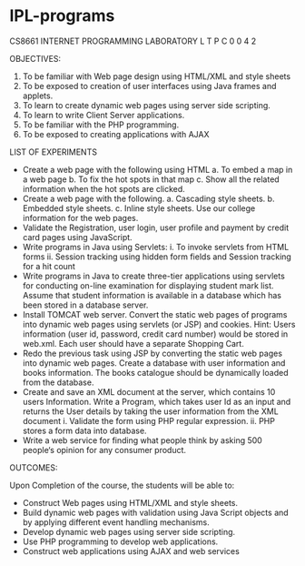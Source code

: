 # IPL-programs

CS8661                         INTERNET PROGRAMMING LABORATORY                   L T P C
                                                                                 0 0 4 2


OBJECTIVES:

1. To be familiar with Web page design using HTML/XML and style sheets
2. To be exposed to creation of user interfaces using Java frames and applets.
3. To learn to create dynamic web pages using server side scripting.
4. To learn to write Client Server applications.
5. To be familiar with the PHP programming.
6. To be exposed to creating applications with AJAX


LIST OF EXPERIMENTS

* Create a web page with the following using HTML a. To embed a map in a web page b. To fix the hot spots in that map c. Show all the related information when the hot spots are clicked.
* Create a web page with the following. a. Cascading style sheets. b. Embedded style sheets. c. Inline style sheets. Use our college information for the web pages.
* Validate the Registration, user login, user profile and payment by credit card pages using JavaScript.
* Write programs in Java using Servlets: i. To invoke servlets from HTML forms ii. Session tracking using hidden form fields and Session tracking for a hit count
* Write programs in Java to create three-tier applications using servlets for conducting on-line examination for displaying student mark list. Assume that student information is available in a database which has been stored in a database server.
* Install TOMCAT web server. Convert the static web pages of programs into dynamic web pages using servlets (or JSP) and cookies. Hint: Users information (user id, password, credit card number) would be stored in web.xml. Each user should have a separate Shopping Cart.
* Redo the previous task using JSP by converting the static web pages into dynamic web pages. Create a database with user information and books information. The books catalogue should be dynamically loaded from the database.
* Create and save an XML document at the server, which contains 10 users Information. Write a Program, which takes user Id as an input and returns the User details by taking the user information from the XML document
    i. Validate the form using PHP regular expression. ii. PHP stores a form data into database.
* Write a web service for finding what people think by asking 500 people‘s opinion for any consumer product.
                                                                                                 

OUTCOMES:

Upon Completion of the course, the students will be able to:

* Construct Web pages using HTML/XML and style sheets.
* Build dynamic web pages with validation using Java Script objects and by applying different event handling mechanisms.
* Develop dynamic web pages using server side scripting.
* Use PHP programming to develop web applications.
* Construct web applications using AJAX and web services
